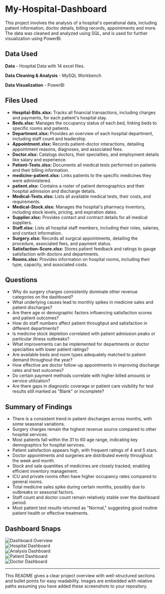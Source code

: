 # My-Hospital-Dashboard

This project involves the analysis of a hospital's operational data, including patient information, doctor details, billing records, appointments and more. The data was cleaned and analyzed using SQL, and is used for further visualization using PowerBI.

## Data Used

**Data** - Hospital Data with 14 excel files.

**Data Cleaning & Analysis** - MySQL Workbench

**Data Visualization** - PowerBI

## Files Used

- **Hospital-Bills.xlsx:** Tracks all financial transactions, including charges and payments, for each patient's hospital stay.
- **Beds.xlsx:** Manages the occupancy status of each bed, linking beds to specific rooms and patients.
- **Department.xlsx:** Provides an overview of each hospital department, including staff count and leadership.
- **Appointment.xlsx:** Records patient-doctor interactions, detailing appointment reasons, diagnoses, and associated fees.
- **Doctor.xlsx:** Catalogs doctors, their specialties, and employment details like salary and experience.
- **Patient-Tests.xlsx:** Documents all medical tests performed on patients and their billing information.
- **medicine-patient.xlsx:** Links patients to the specific medicines they were administered.
- **patient.xlsx:** Contains a roster of patient demographics and their hospital admission and discharge details.
- **Medical-Tests.xlsx:** Lists all available medical tests, their costs, and requirements.
- **Medical-Stock.xlsx:** Manages the hospital's pharmacy inventory, including stock levels, pricing, and expiration dates.
- **Supplier.xlsx:** Provides contact and contract details for all medical suppliers.
- **Staff.xlsx:** Lists all hospital staff members, including their roles, salaries, and contact information.
- **Surgery.xlsx:** Records all surgical appointments, detailing the procedure, associated fees, and payment status.
- **Satisfaction-Score.xlsx:** Stores patient feedback and ratings to gauge satisfaction with doctors and departments.
- **Rooms.xlsx:** Provides information on hospital rooms, including their type, capacity, and associated costs.

## Questions

- Why do surgery charges consistently dominate other revenue categories on the dashboard?  
- What underlying causes lead to monthly spikes in medicine sales and patient discharges?  
- Are there age or demographic factors influencing satisfaction scores and patient outcomes?  
- How do staff numbers affect patient throughput and satisfaction in different departments?  
- Is medicine stock depletion correlated with patient admission peaks or particular illness outbreaks?  
- What improvements can be implemented for departments or doctor specialties with lower patient ratings?  
- Are available beds and room types adequately matched to patient demand throughout the year?  
- How effective are doctor follow-up appointments in improving discharge rates and test outcomes?  
- Do certain payment methods correlate with higher billed amounts or service utilization?  
- Are there gaps in diagnostic coverage or patient care visibility for test results still marked as "Blank" or incomplete?  

## Summary of Findings

- There is a consistent trend in patient discharges across months, with some seasonal variations.  
- Surgery charges remain the highest revenue source compared to other hospital services.  
- Most patients fall within the 31 to 60 age range, indicating key demographics for hospital services.  
- Patient satisfaction appears high, with frequent ratings of 4 and 5 stars.  
- Doctor appointments and surgeries are distributed evenly throughout the week and month.  
- Stock and sale quantities of medicines are closely tracked, enabling efficient inventory management.  
- ICU and private rooms often have higher occupancy rates compared to general rooms.  
- Total medicine sales spike during certain months, possibly due to outbreaks or seasonal factors.  
- Staff count and doctor count remain relatively stable over the dashboard period.  
- Most patient test results returned as "Normal," suggesting good routine patient health or effective treatments.  

## Dashboard Snaps

![Dashboard Overview](Screenshot-2025-09-21-052943.jpg)  
![Hospital Dashboard](Screenshot-2025-09-21-053001.jpg)  
![Analysis Dashboard](Screenshot-2025-09-21-053103.jpg)  
![Patient Dashboard](Screenshot-2025-09-21-053052.jpg)  
![Doctor Dashboard](Screenshot-2025-09-21-053124.jpg)  

---

This README gives a clear project overview with well-structured sections and bullet points for easy readability. Images are embedded with relative paths assuming you have added these screenshots to your repository.

